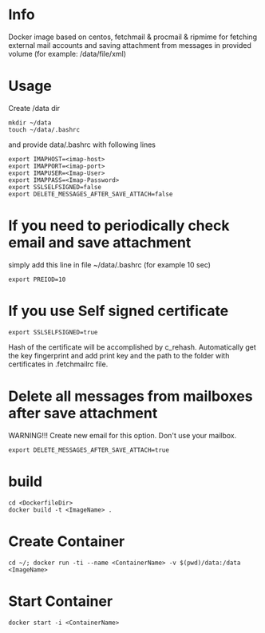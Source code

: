 # Info
Docker image based on centos, fetchmail & procmail & ripmime for fetching external mail accounts and saving attachment from messages in provided volume  (for example: /data/file/xml)

# Usage

Create /data dir
```
mkdir ~/data
touch ~/data/.bashrc
```
and provide data/.bashrc with following lines
```
export IMAPHOST=<imap-host>
export IMAPPORT=<imap-port>
export IMAPUSER=<Imap-User>
export IMAPPASS=<Imap-Password>
export SSLSELFSIGNED=false
export DELETE_MESSAGES_AFTER_SAVE_ATTACH=false  
```

# If you need to periodically check email and save attachment
simply add this line in file ~/data/.bashrc
(for example 10 sec)
```
export PREIOD=10  
```

# If you use Self signed certificate
```
export SSLSELFSIGNED=true   
```
Hash of the certificate will be accomplished by c_rehash. Automatically get the key fingerprint and add print key and the path to the folder with certificates in .fetchmailrc file.

# Delete all messages from mailboxes after save attachment
WARNING!!!  Create new email for this option. Don't use your mailbox.
```
export DELETE_MESSAGES_AFTER_SAVE_ATTACH=true
```

# build
```
cd <DockerfileDir>
docker build -t <ImageName> .
```

# Create Container
```
cd ~/; docker run -ti --name <ContainerName> -v $(pwd)/data:/data <ImageName>
```

# Start Container
```
docker start -i <ContainerName>
```
